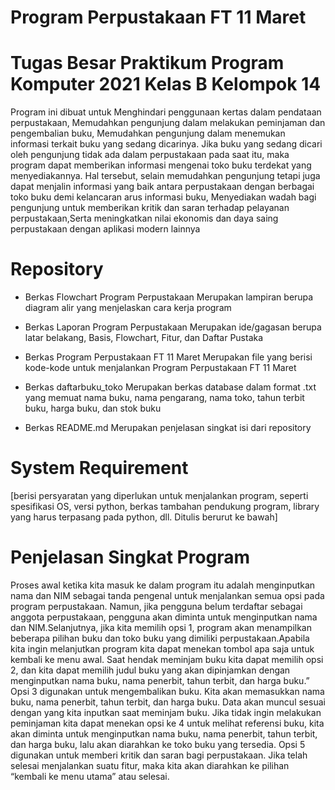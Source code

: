 # Program Perpustakaan FT 11 Maret

# Tugas Besar Praktikum Program Komputer 2021 Kelas B Kelompok 14

 Program ini dibuat untuk Menghindari penggunaan kertas dalam pendataan perpustakaan, Memudahkan pengunjung dalam melakukan peminjaman dan pengembalian
buku, Memudahkan pengunjung dalam menemukan informasi terkait buku yang sedang dicarinya. Jika buku yang sedang dicari oleh pengunjung tidak ada dalam perpustakaan pada saat itu, maka program dapat memberikan informasi mengenai toko buku terdekat yang menyediakannya. Hal tersebut, selain memudahkan pengunjung tetapi juga dapat menjalin informasi yang baik antara perpustakaan dengan berbagai toko buku demi kelancaran arus informasi buku, Menyediakan wadah bagi pengunjung untuk memberikan kritik dan saran terhadap pelayanan perpustakaan,Serta meningkatkan nilai ekonomis dan daya saing perpustakaan dengan aplikasi modern lainnya

# Repository

- Berkas Flowchart Program Perpustakaan
   Merupakan lampiran berupa diagram alir yang menjelaskan cara kerja program

- Berkas Laporan Program Perpustakaan
   Merupakan ide/gagasan berupa latar belakang, Basis, Flowchart, Fitur, dan Daftar Pustaka

- Berkas Program Perpustakaan FT 11 Maret
   Merupakan file yang berisi kode-kode untuk menjalankan Program Perpustakaan FT 11 Maret

- Berkas daftarbuku_toko
   Merupakan berkas database dalam format .txt yang memuat nama buku, nama pengarang, nama toko, tahun terbit buku, harga buku, dan stok buku

- Berkas README.md
   Merupakan penjelasan singkat isi dari repository
   
# System Requirement
  [berisi persyaratan yang diperlukan untuk menjalankan program, seperti spesifikasi OS, versi python, berkas tambahan pendukung program, library yang harus terpasang pada python, dll. Ditulis berurut ke bawah]
  
   
# Penjelasan Singkat Program
  Proses awal ketika kita masuk ke dalam program itu adalah menginputkan nama dan NIM sebagai tanda pengenal untuk menjalankan semua opsi pada program perpustakaan. Namun, jika pengguna belum terdaftar sebagai anggota perpustakaan, pengguna akan diminta untuk menginputkan nama dan NIM.Selanjutnya, jika kita memilih opsi 1, program akan menampilkan beberapa pilihan buku dan toko buku yang dimiliki perpustakaan.Apabila kita ingin melanjutkan program kita dapat menekan tombol apa saja untuk kembali ke menu awal. Saat hendak meminjam buku kita dapat memilih opsi 2, dan kita dapat memilih judul buku yang akan dipinjamkan dengan menginputkan nama buku, nama penerbit, tahun terbit, dan harga buku.” Opsi 3 digunakan untuk mengembalikan buku. Kita akan memasukkan nama buku, nama penerbit, tahun terbit, dan harga buku. Data akan muncul sesuai dengan yang kita inputkan saat meminjam buku. Jika tidak ingin melakukan peminjaman kita dapat menekan opsi ke 4 untuk melihat referensi buku, kita akan diminta untuk menginputkan nama buku, nama penerbit, tahun terbit, dan harga buku, lalu akan diarahkan ke toko buku yang tersedia. Opsi 5 digunakan untuk memberi kritik dan saran bagi perpustakaan. Jika telah selesai menjalankan suatu fitur, maka kita akan diarahkan ke pilihan “kembali ke menu utama” atau selesai.
